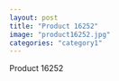 ```yaml
---
layout: post
title: "Product 16252"
image: "product16252.jpg"
categories: "category1"
---
```

Product 16252
